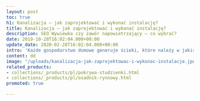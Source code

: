 ```yaml
---
layout: post
toc: true
h1: Kanalizacja – jak zaprojektować i wykonać instalację?
title: Kanalizacja – jak zaprojektować i wykonać instalację?
description: SEO Wywiewka czy zawór napowietrzający – co wybrać?
date: 2019-10-28T16:02:04.000+00:00
update_date: 2020-02-28T16:02:04.000+00:00
intro: 'Każde gospodarstwo domowe generuje ścieki, które należy w jakiś sposób odprowadzić. Kanalizacja to system rur służący do usuwania nieczystości poza teren budynku. Elementy instalacji wodnej znajdują się zazwyczaj na terenie całej posesji, dlatego warto dobrze ją zaplanować już na etapie projektowania budynku. W ten sposób zapewnisz sobie sprawne i bezawaryjne działanie systemu. '
content: dd
image: "/uploads/kanalizacja-jak-zaprojektowac-i-wykonac-instalacje.jpg"
related_products:
- collections/_products/pl/pokrywa-studzienki.html
- collections/_products/pl/osadnik-rynnowy.html
promoted: true

---
```

